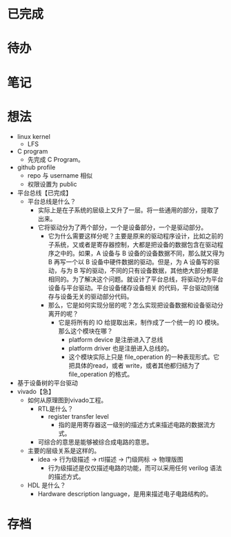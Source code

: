 # 已完成

# 待办

# 笔记

# 想法
- linux kernel
	- LFS
- C program
	- 先完成 C Program。
- github profile
	- repo 与 username 相似
	- 权限设置为 public
- 平台总线【已完成】
	- 平台总线是什么？
		- 实际上是在子系统的层级上又升了一层。将一些通用的部分，提取了出来。
		- 它将驱动分为了两个部分，一个是设备部分，一个是驱动部分。
			- 它为什么需要这样分呢？主要是原来的驱动程序设计，比如之前的子系统，又或者是寄存器控制，大都是把设备的数据包含在驱动程序之中的。如果，A 设备与 B 设备的设备数据不同，那么就又得为 B 再写一个以 B 设备中硬件数据的驱动。但是，为 A 设备写的驱动，与为 B 写的驱动，不同的只有设备数据，其他绝大部分都是相同的。为了解决这个问题。就设计了平台总线，将驱动分为平台设备与平台驱动。平台设备储存设备相关 的代码，平台驱动则储存与设备无关的驱动部分代码。
			- 那么，它是如何实现分层的呢？怎么实现把设备数据和设备驱动分离开的呢？
				- 它是将所有的 IO 给提取出来，制作成了一个统一的 IO 模块。那么这个模块在哪？
					- platform device 是注册进入了总线
					- platform driver 也是注册进入总线的。
					- 这个模块实际上只是 file_operation 的一种表现形式。它把具体的read，或者 write，或者其他都归结为了 file_operation 的格式。
- 基于设备树的平台驱动
- vivado【急】
	- 如何从原理图到vivado工程。
		- RTL是什么？
			- register transfer level
				- 指的是用寄存器这一级别的描述方式来描述电路的数据流方式。
		- 可综合的意思是能够被综合成电路的意思。
	- 主要的层级关系是这样的。
		- idea -> 行为级描述 -> rtl描述 -> 门级网标 -> 物理版图
			- 行为级描述是仅仅描述电路的功能，而可以采用任何 verilog 语法的描述方式。
	- HDL 是什么？
		- Hardware description language，是用来描述电子电路结构的。
# 存档